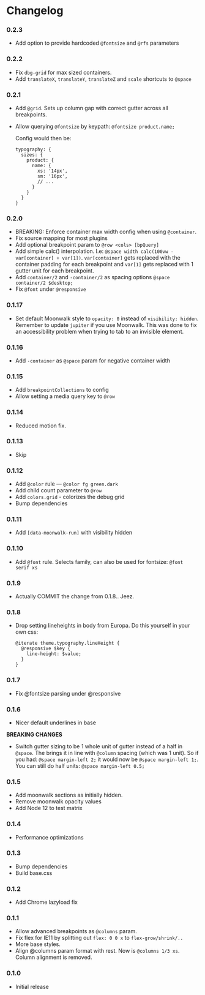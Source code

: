 # Changelog

### 0.2.3

- Add option to provide hardcoded `@fontsize` and `@rfs` parameters


### 0.2.2

- Fix `dbg-grid` for max sized containers.
- Add `translateX`, `translateY`, `translateZ` and `scale` shortcuts to `@space`


### 0.2.1

- Add `@grid`. Sets up column gap with correct gutter across all breakpoints.
- Allow querying `@fontsize` by keypath:
  `@fontsize product.name;`

  Config would then be:

  ```
  typography: {
    sizes: {
      product: {
        name: {
          xs: '14px',
          sm: '16px',
          // ...
        }
      }
    }
  }
  ```


### 0.2.0

- BREAKING: Enforce container max width config when using `@container`.
- Fix source mapping for most plugins
- Add optional breakpoint param to `@row <cols> [bpQuery]`
- Add simple calc() interpolation. I.e: `@space width calc(100vw - var[container] + var[1])`.
  `var[container]` gets replaced with the container padding for each breakpoint and `var[1]`
  gets replaced with 1 gutter unit for each breakpoint.
- Add `container/2` and `-container/2` as spacing options
  `@space container/2 $desktop;`
- Fix `@font` under `@responsive`


### 0.1.17

- Set default Moonwalk style to `opacity: 0` instead of `visibility: hidden`.
 Remember to update `jupiter` if you use Moonwalk. This was done to fix an
 accessibility problem when trying to tab to an invisible element.


### 0.1.16

- Add `-container` as `@space` param for negative container width


### 0.1.15

- Add `breakpointCollections` to config
- Allow setting a media query key to `@row`


### 0.1.14

- Reduced motion fix.


### 0.1.13

- Skip


### 0.1.12

- Add `@color` rule — `@color fg green.dark`
- Add child count parameter to `@row`
- Add `colors.grid` - colorizes the debug grid
- Bump dependencies


### 0.1.11

- Add `[data-moonwalk-run]` with visibility hidden


### 0.1.10

- Add `@font` rule. Selects family, can also be used for fontsize:
  `@font serif xs`


### 0.1.9

- Actually COMMIT the change from 0.1.8.. Jeez.


### 0.1.8

- Drop setting lineheights in body from Europa.
  Do this yourself in your own css:

  ```
  @iterate theme.typography.lineHeight {
    @responsive $key {
      line-height: $value;
    }
  }
  ```


### 0.1.7

- Fix @fontsize parsing under @responsive


### 0.1.6

- Nicer default underlines in base

**BREAKING CHANGES**
- Switch gutter sizing to be 1 whole unit of gutter instead of a half in `@space`. The brings
  it in line with `@column` spacing (which was 1 unit). So if you had:
  `@space margin-left 2;` it would now be `@space margin-left 1;`. You can still do half
  units: `@space margin-left 0.5;`


### 0.1.5

- Add moonwalk sections as initially hidden.
- Remove moonwalk opacity values
- Add Node 12 to test matrix


### 0.1.4

- Performance optimizations


### 0.1.3

- Bump dependencies
- Build base.css


### 0.1.2

- Add Chrome lazyload fix


### 0.1.1

- Allow advanced breakpoints as `@columns` param.
- Fix flex for IE11 by splitting out `flex: 0 0 x` to `flex-grow/shrink/..`
- More base styles.
- Align @columns param format with rest. Now is `@columns 1/3 xs`.
  Column alignment is removed.


### 0.1.0

- Initial release
